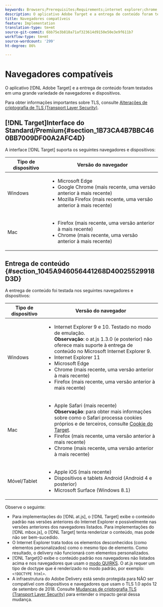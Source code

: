 ```yaml
---
keywords: Browsers;Prerequisites;Requirements;internet explorer;chrome;firefox;safari;android;surface
description: O aplicativo Adobe Target e a entrega de conteúdo foram testados em uma grande variedade de navegadores e dispositivos.
title: Navegadores compatíveis
feature: Implementation
translation-type: tm+mt
source-git-commit: 6bb75e3b818a71af323614d9150e50e3e9f611b7
workflow-type: tm+mt
source-wordcount: '299'
ht-degree: 86%

---
```



# Navegadores compatíveis

O aplicativo [!DNL Adobe Target] e a entrega de conteúdo foram testados em uma grande variedade de navegadores e dispositivos.

Para obter informações importantes sobre TLS, consulte [Alterações de criptografia de TLS (Transport Layer Security)](/help/c-implementing-target/c-considerations-before-you-implement-target/tls-transport-layer-security-encryption.md#concept_CC1001E9D3AE4BABAF90B8311B0A6451).

## [!DNL Target]Interface do Standard/Premium{#section_1B73CA4B7BBC460BB7009DF00A2AFC4D}

A interface [!DNL Target] suporta os seguintes navegadores e dispositivos:

| Tipo de dispositivo | Versão do navegador |
|--- |--- |
| Windows | <ul><li>Microsoft Edge</li><li>Google Chrome (mais recente, uma versão anterior à mais recente)</li><li>Mozilla Firefox (mais recente, uma versão anterior à mais recente)</li></ul> |
| Mac | <ul><li>Firefox (mais recente, uma versão anterior à mais recente)</li><li>Chrome (mais recente, uma versão anterior à mais recente)</li></ul> |

## Entrega de conteúdo {#section_1045A946056441268D40025529918D3D}

A entrega de conteúdo foi testada nos seguintes navegadores e dispositivos:

| Tipo de dispositivo | Versão do navegador |
|--- |--- |
| Windows | <ul><li>Internet Explorer 9 e 10. Testado no modo de emulação.<br>**Observação**: o at.js 1.3.0 (e posterior) não oferece mais suporte à entrega de conteúdo no Microsoft Internet Explorer 9.</li><li>Internet Explorer 11</li><li>Microsoft Edge</li><li>Chrome (mais recente, uma versão anterior à mais recente)</li><li>Firefox (mais recente, uma versão anterior à mais recente)</li></ul> |
| Mac | <ul><li>Apple Safari (mais recente)<br>**Observação**: para obter mais informações sobre como o Safari processa cookies próprios e de terceiros, consulte [Cookie do Target](/help/c-implementing-target/c-implementing-target-for-client-side-web/t-mbox-download/cookie-behavior.md).</li><li>Firefox (mais recente, uma versão anterior à mais recente)</li><li>Chrome (mais recente, uma versão anterior à mais recente)</li></ul> |
| Móvel/Tablet | <ul><li>Apple iOS (mais recente)</li><li>Dispositivos e tablets Android (Android 4 e posterior)</li><li>Microsoft Surface (Windows 8.1)</li></ul> |

Observe o seguinte:

* Para implementações do [!DNL at.js], o [!DNL Target] exibe o conteúdo padrão nas versões anteriores do Internet Explorer e possivelmente nas versões anteriores dos navegadores listados. Para implementações do [!DNL mbox.js], o [!DNL Target] tenta renderizar o conteúdo, mas pode não ser bem-sucedido.
* O Internet Explorer trata todos os elementos desconhecidos (como elementos personalizados) como o mesmo tipo de elemento. Como resultado, o delivery não funcionará com elementos personalizados.
* [!DNL Target]O exibe o conteúdo padrão nos navegadores não listados acima e nos navegadores que usam o [modo QUIRKS](https://en.wikipedia.org/wiki/Quirks_mode). O at.js requer um tipo de doctype que é renderizado no modo padrão, por exemplo: `<!DOCTYPE html>`.
* A infraestrutura do Adobe Delivery está sendo protegida para NÃO ser compatível com dispositivos e navegadores que usam o TLS 1.0 após 12 de setembro de 2018. Consulte [Mudanças de criptografia TLS (Transport Layer Security)](/help/c-implementing-target/c-considerations-before-you-implement-target/tls-transport-layer-security-encryption.md#concept_CC1001E9D3AE4BABAF90B8311B0A6451) para entender o impacto geral dessa mudança.
